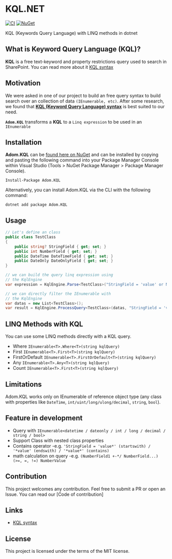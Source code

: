 <!-- # <img src="./assets/logo.png" alt="Icon" width="60" />  -->
# KQL.NET

[![CI](https://github.com/wcontayon/Adom.KQL/actions/workflows/dotnet-ci.yml/badge.svg)](https://github.com/wcontayon/Adom.KQL/.github/workflows/dotnet-ci.yml)  [![NuGet](https://img.shields.io/nuget/v/Adom.KQL.svg?label=NuGet)](https://www.nuget.org/packages/Adom.KQL/)


KQL (Keywords Query Language) with LINQ methods in dotnet 

## What is Keyword Query Language (KQL)?

**KQL** is a free text-keyword and property restrictions query used to search in SharePoint. You can read more about it
[KQL syntax](https://docs.microsoft.com/en-us/sharepoint/dev/general-development/keyword-query-language-kql-syntax-reference?WT.mc_id=DT-MVP-5003978)

## Motivation

We were asked in one of our project to build an free query syntax to build search over an collection of data `(IEnumerable, etc)`.
After some research, we found that [**KQL (Keyword Query Language) syntax**](https://docs.microsoft.com/en-us/sharepoint/dev/general-development/keyword-query-language-kql-syntax-reference?WT.mc_id=DT-MVP-5003978) is best suited to our need.

**`Adom.KQL`** transforms a **KQL** to a `Linq expression` to be used in an `IEnumerable`

## Installation

**Adom.KQL** can be [found here on NuGet](https://www.nuget.org/packages/) and can be installed by copying and pasting the following command into your Package Manager Console within Visual Studio (Tools > NuGet Package Manager > Package Manager Console).

```
Install-Package Adom.KQL
```

Alternatively, you can install Adom.KQL via the CLI with the following command:

```
dotnet add package Adom.KQL
```

## Usage

```cs
// Let's define an class
public class TestClass
{
    public string? StringField { get; set; }
    public int NumberField { get; set; }
    public DateTime DateTimeField { get; set; }
    public DateOnly DateOnlyField { get; set; }
}

// we can build the query linq expression using 
// the KqlEngine
var expression = KqlEngine.Parse<TestClass>("StringField = 'value' or NumberField != 10");

// we can directly filter the IEnumerable with
// the KqlEngine
var datas = new List<TestClass>();
var result = KqlEngine.ProcessQuery<TestClass>(datas, "StringField = 'value' or NumberField != 10");
```

## LINQ Methods with KQL

You can use some LINQ methods directly with a KQL query.
- Where             `IEnumerable<T>.Where<T>(string kqlQuery)`
- First             `IEnumerable<T>.First<T>(string kqlQuery)`
- FirstOrDefault    `IEnumerable<T>.FirstOrDefault<T>(string kqlQuery)`
- Any               `IEnumerable<T>.Any<T>(string kqlQuery)`
- Count             `IEnumerable<T>.First<T>(string kqlQuery)`


## Limitations
Adom.KQL works only on IEnumerable of reference object type (any class with properties like `DateTime`, `int/uint/long/ulong/decimal`, `string`, `bool`).

## Feature in development
- Query with `IEnumerable<datetime / dateonly / int / long / decimal / string / bool>`
- Support Class with nested class properties
- Contains operator -e.g. `'StringField = 'value*' (startswith) / '*value' (endswith) / '*value*' (contains)`
- math calculation on query -e.g. `(NumberField1 +-*/ NumberField...) (>=, =, !=) NumberValue`  

## Contribution

This project welcomes any contribution. Feel free to submit a PR or open an Issue.
You can read our [Code of contribution]

## Links

- [KQL syntax](https://docs.microsoft.com/en-us/sharepoint/dev/general-development/keyword-query-language-kql-syntax-reference?WT.mc_id=DT-MVP-5003978)

## License

This project is licensed under the terms of the MIT license.
